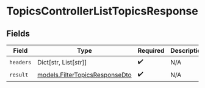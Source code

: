 # TopicsControllerListTopicsResponse


## Fields

| Field                                                                  | Type                                                                   | Required                                                               | Description                                                            |
| ---------------------------------------------------------------------- | ---------------------------------------------------------------------- | ---------------------------------------------------------------------- | ---------------------------------------------------------------------- |
| `headers`                                                              | Dict[str, List[*str*]]                                                 | :heavy_check_mark:                                                     | N/A                                                                    |
| `result`                                                               | [models.FilterTopicsResponseDto](../models/filtertopicsresponsedto.md) | :heavy_check_mark:                                                     | N/A                                                                    |